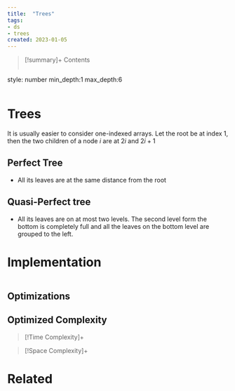 ```yaml
---
title:  "Trees"
tags:
- ds
- trees
created: 2023-01-05
---
```


>[!summary]+ Contents
>```toc
style: number
min_depth:1
max_depth:6 
>```


# Trees

It is usually easier to consider one-indexed arrays. Let the root be at index 1, then the two children of a node $i$ are at $2i$ and $2i + 1$
## Perfect Tree
- All its leaves are at the same distance from the root

## Quasi-Perfect tree
- All its leaves are on at most two levels. The second level form the bottom is completely full and all the leaves on the bottom level are grouped to the left. 

# Implementation

```python

```

## Optimizations

## Optimized Complexity

>[!Time Complexity]+

>[!Space Complexity]+



# Related
